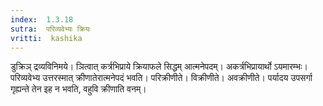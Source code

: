 ```yaml
---
index:  1.3.18
sutra:  परिव्यवेभ्यः क्रियः
vritti:  kashika 
---
```


डुक्रिञ् द्रव्यविनिमये। ञित्वात् कर्त्रभिप्राये क्रियाफले सिद्धम् आत्मनेपदम्। अकर्त्रभिप्रायार्थो ऽयमारम्भः। परिव्यवेभ्य उत्तरस्मात् क्रीणातेरात्मनेपदं भवति। परिक्रीणीते। विक्रीणीते। अवक्रीणीते। पर्यादय उपसर्गा गृह्यन्ते तेन इह न भवति, वहुवि क्रीणाति वनम्।

